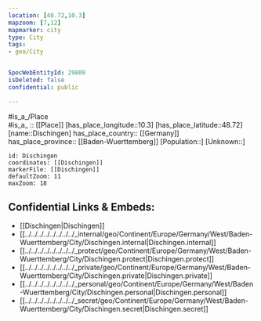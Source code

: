 ```yaml
---
location: [48.72,10.3] 
mapzoom: [7,12] 
mapmarker: city 
type: City
tags:
- geo/City


SpocWebEntityId: 29809
isDeleted: false
confidential: public

---
```

#is_a_/Place  
#is_a_ :: [[Place]] 
[has_place_longitude::10.3] 
[has_place_latitude::48.72] 
[name::Dischingen] 
has_place_country:: [[Germany]]  
has_place_province:: [[Baden-Wuerttemberg]] 
[Population::] 
[Unknown::] 


```leaflet
id: Dischingen
coordinates: [[Dischingen]] 
markerFile: [[Dischingen]] 
defaultZoom: 11 
maxZoom: 18
```


## Confidential Links & Embeds: 
- [[Dischingen|Dischingen]]  
- [[../../../../../../../../_internal/geo/Continent/Europe/Germany/West/Baden-Wuerttemberg/City/Dischingen.internal|Dischingen.internal]] 
- [[../../../../../../../../_protect/geo/Continent/Europe/Germany/West/Baden-Wuerttemberg/City/Dischingen.protect|Dischingen.protect]] 
- [[../../../../../../../../_private/geo/Continent/Europe/Germany/West/Baden-Wuerttemberg/City/Dischingen.private|Dischingen.private]] 
- [[../../../../../../../../_personal/geo/Continent/Europe/Germany/West/Baden-Wuerttemberg/City/Dischingen.personal|Dischingen.personal]] 
- [[../../../../../../../../_secret/geo/Continent/Europe/Germany/West/Baden-Wuerttemberg/City/Dischingen.secret|Dischingen.secret]] 
